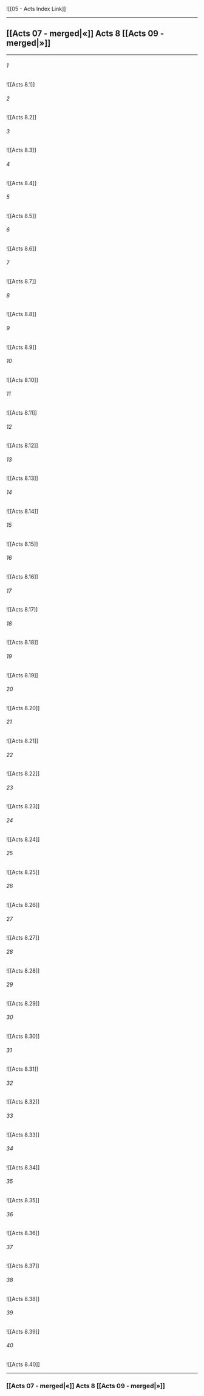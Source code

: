 ![[05 - Acts Index Link]]

---
##  [[Acts 07 - merged|«]] Acts 8 [[Acts 09 - merged|»]]

---

###### 1
![[Acts 8.1]] 

###### 2
![[Acts 8.2]] 

###### 3
![[Acts 8.3]] 

###### 4
![[Acts 8.4]]

###### 5 
![[Acts 8.5]] 

###### 6
![[Acts 8.6]] 

###### 7
![[Acts 8.7]] 

###### 8
![[Acts 8.8]] 

###### 9
![[Acts 8.9]] 

###### 10
![[Acts 8.10]] 

###### 11
![[Acts 8.11]] 

###### 12
![[Acts 8.12]]

###### 13
![[Acts 8.13]] 

###### 14
![[Acts 8.14]] 

###### 15
![[Acts 8.15]]

###### 16
![[Acts 8.16]] 

###### 17
![[Acts 8.17]]

###### 18
![[Acts 8.18]] 

###### 19
![[Acts 8.19]] 

###### 20
![[Acts 8.20]]

###### 21
![[Acts 8.21]] 

###### 22
![[Acts 8.22]] 

###### 23
![[Acts 8.23]]

###### 24
![[Acts 8.24]] 

###### 25
![[Acts 8.25]]

###### 26
![[Acts 8.26]] 

###### 27
![[Acts 8.27]] 

###### 28
![[Acts 8.28]]

###### 29
![[Acts 8.29]] 

###### 30
![[Acts 8.30]] 

###### 31
![[Acts 8.31]] 

###### 32
![[Acts 8.32]] 

###### 33
![[Acts 8.33]]

###### 34
![[Acts 8.34]] 

###### 35
![[Acts 8.35]]

###### 36
![[Acts 8.36]] 

###### 37
![[Acts 8.37]] 

###### 38
![[Acts 8.38]]

###### 39
![[Acts 8.39]] 

###### 40
![[Acts 8.40]] 


---
###  [[Acts 07 - merged|«]] Acts 8 [[Acts 09 - merged|»]]